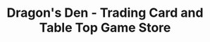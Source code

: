 ---
title: "Dragon's Den - Trading Card and Table Top Game Store"
url: /princeton/dragons-den-trading-card-and-table-top-game-store/
shop: games
---